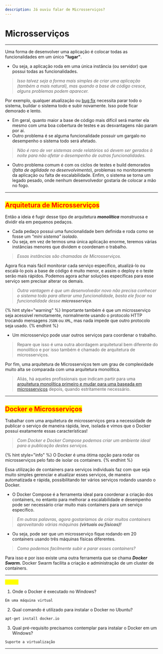 ```yaml
---
description: Já ouviu falar de Microsserviços?
---
```


# Microsserviços

***

Uma forma de desenvolver uma aplicação é colocar todas as funcionalidades em um único **"lugar"**.

* Ou seja, a aplicação roda em uma única instância (ou servidor) que possui todas as funcionalidades.&#x20;

> _Isso talvez seja a forma mais simples de criar uma aplicação (também a mais natural), mas quando a base de código cresce, alguns problemas podem aparecer._

Por exemplo, qualquer atualização ou [bug fix](https://www.dicionariotecnico.com/traducao.php?termo=bug+fix) necessita parar todo o sistema, buildar o sistema todo e subir novamente. Isso pode ficar demorado e lento.&#x20;

* Em geral, quanto maior a base de código mais difícil será manter ela mesmo com uma boa cobertura de testes e as desvantagens não param por ai.&#x20;
* Outro problema é se alguma funcionalidade possuir um gargalo no desempenho o sistema todo será afetado.&#x20;

> _Não é raro de ver sistemas onde relatórios só devem ser gerados à noite para não afetar o desempenho de outras funcionalidades._&#x20;

* Outro problema comum é com os ciclos de testes e build demorados (_falta de agilidade no desenvolvimento_), problemas no monitoramento da aplicação ou falta de escalabilidade. Enfim, o sistema se torna um legado pesado, onde nenhum desenvolvedor gostaria de colocar a mão no fogo.

***

## <mark style="color:red;">Arquitetura de Microsserviços</mark>&#x20;

Então a ideia é fugir desse tipo de arquitetura _**monolítica**_ monstruosa e dividir ela em pequenos pedaços.&#x20;

* Cada pedaço possui uma funcionalidade bem definida e roda como se fosse um _"mini sistema" isolado._&#x20;
* Ou seja, em vez de termos uma única aplicação enorme, teremos várias instâncias menores que dividem e coordenam o trabalho.&#x20;

> _Essas instâncias são chamadas de Microsserviços._

Agora fica mais fácil monitorar cada serviço específico, atualizá-lo ou escalá-lo pois a base de código é muito menor, e assim o deploy e o teste serão mais rápidos. Podemos agora achar soluções específicas para esse serviço sem precisar alterar os demais.

> _Outra vantagem é que um desenvolvedor novo não precisa conhecer o sistema todo para alterar uma funcionalidade, basta ele focar na funcionalidade desse **microsserviço**._

{% hint style="warning" %}
Importante também é que um microsserviço seja acessível remotamente, normalmente usando o protocolo HTTP trocando mensagens `JSON` ou `XML`, mas nada impede que outro protocolo seja usado.&#x20;
{% endhint %}

* Um microsserviço pode usar outros serviços para coordenar o trabalho.

> Repare que isso é uma outra abordagem arquitetural bem diferente do monolítico e por isso também é chamado de arquitetura de microsserviços.

Por fim, uma arquitetura de Microsserviços tem um grau de complexidade muito alta se comparada com uma arquitetura monolítica.&#x20;

> Aliás, há aqueles profissionais que indicam partir para uma [arquitetura monolítica primeiro e mudar para uma baseada em microsserviços](http://sdtimes.com/martin-fowler-monolithic-apps-first-microservices-later/) depois, quando estritamente necessário.

***

## <mark style="color:red;">Docker e Microsserviços</mark>&#x20;

Trabalhar com uma arquitetura de microsserviços gera a necessidade de publicar o serviço de maneira rápida, leve, isolada e vimos que o Docker possui exatamente essas características!&#x20;

> _Com Docker e Docker Compose podemos criar um ambiente ideal para a publicação destes serviços._

{% hint style="info" %}
O Docker é uma ótima opção para rodar os microsserviços pelo fato de isolar os containers.&#x20;
{% endhint %}

Essa utilização de containers para serviços individuais faz com que seja muito simples gerenciar e atualizar esses serviços, de maneira automatizada e rápida, possibilitando ter vários serviços rodando usando o Docker.&#x20;

* O Docker Compose é a ferramenta ideal para coordenar a criação dos containers, no entanto para melhorar a escalabilidade e desempenho pode ser necessário criar muito mais containers para um serviço específico.&#x20;

> _Em outras palavras, agora gostaríamos de criar muitos containers aproveitando várias máquinas **(virtuais ou físicas)!**_&#x20;

* Ou seja, pode ser que um microsserviço fique rodando em 20 containers usando três máquinas físicas diferentes.&#x20;

> _Como podemos facilmente subir e parar esses containers?_&#x20;

Para isso e por isso existe uma outra ferramenta que se chama _**Docker Swarm.**_ Docker Swarm facilita a criação e administração de um cluster de containers.

***

<mark style="color:yellow;">\[QUIS]</mark>

1. Onde o Docker é executado no Windows?&#x20;

```bash
Em uma máquina virtual
```

2. Qual comando é utilizado para instalar o Docker no Ubuntu?&#x20;

```bash
apt-get install docker.io
```

3. Qual pré-requisito precisamos contemplar para instalar o Docker em um Windows?&#x20;

```
Suporte a virtualização
```

***
